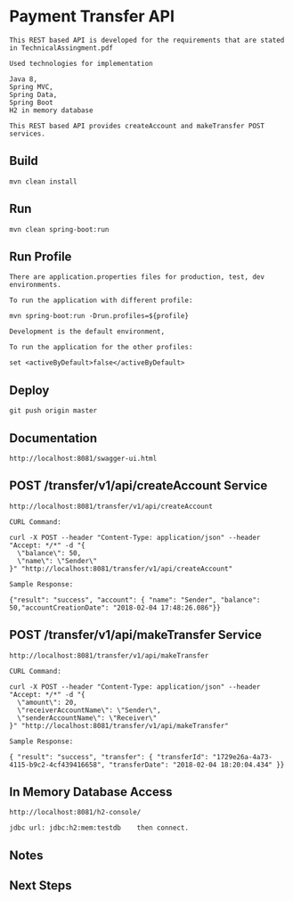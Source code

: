 # Payment Transfer API

	This REST based API is developed for the requirements that are stated in TechnicalAssingment.pdf
	
	Used technologies for implementation        
	
	Java 8,
	Spring MVC,
	Spring Data,
	Spring Boot
	H2 in memory database
	
	This REST based API provides createAccount and makeTransfer POST services.
	
## Build

    mvn clean install

## Run

    mvn clean spring-boot:run
    
## Run Profile

	There are application.properties files for production, test, dev environments.
	
	To run the application with different profile:
	
	mvn spring-boot:run -Drun.profiles=${profile}
	
	Development is the default environment, 
	
	To run the application for the other profiles: 
	
	set <activeByDefault>false</activeByDefault>    

## Deploy

    git push origin master

## Documentation

	http://localhost:8081/swagger-ui.html


## POST /transfer/v1/api/createAccount Service

	http://localhost:8081/transfer/v1/api/createAccount
	
	CURL Command:
	
	curl -X POST --header "Content-Type: application/json" --header "Accept: */*" -d "{
	  \"balance\": 50,
	  \"name\": \"Sender\"
	}" "http://localhost:8081/transfer/v1/api/createAccount"
	
	Sample Response:
	
	{"result": "success", "account": { "name": "Sender", "balance": 50,"accountCreationDate": "2018-02-04 17:48:26.086"}}
	
## POST /transfer/v1/api/makeTransfer Service

	http://localhost:8081/transfer/v1/api/makeTransfer
	
	CURL Command:
	
	curl -X POST --header "Content-Type: application/json" --header "Accept: */*" -d "{
	  \"amount\": 20,
	  \"receiverAccountName\": \"Sender\",
	  \"senderAccountName\": \"Receiver\"
	}" "http://localhost:8081/transfer/v1/api/makeTransfer"
	
	Sample Response:
	
	{ "result": "success", "transfer": { "transferId": "1729e26a-4a73-4115-b9c2-4cf439416658", "transferDate": "2018-02-04 18:20:04.434" }}
	
## In Memory Database Access

	http://localhost:8081/h2-console/
	
	jdbc url: jdbc:h2:mem:testdb	then connect.
	
## Notes

## Next Steps
